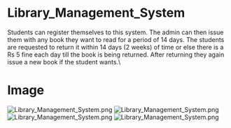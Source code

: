 # Library_Management_System
Students can register themselves to this system. The admin can then issue them with any book they want to read for a period of 14 days.
The students are requested to return it within 14 days 
(2 weeks) of time or else there is a Rs 5 fine each day till the book is being returned.
After returning they again issue a new book if the student wants.\
# Image
![Library_Management_System.png](https://hussamahalshawi.pythonanywhere.com/media/image_Project/Library_Management_System.jpg)
![Library_Management_System.png](https://hussamahalshawi.pythonanywhere.com/media/image_Project/Library_Management_System_1.jpg)
![Library_Management_System.png](https://hussamahalshawi.pythonanywhere.com/media/image_Project/Library_Management_System_2.jpg)
![Library_Management_System.png](https://hussamahalshawi.pythonanywhere.com/media/image_Project/Library_Management_System_3.jpg)
